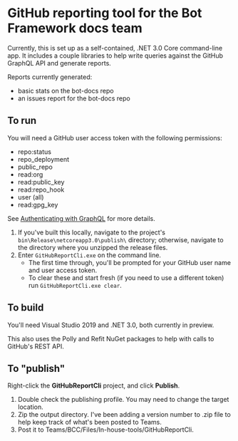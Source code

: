 # GitHub reporting tool for the Bot Framework docs team

Currently, this is set up as a self-contained, .NET 3.0 Core command-line app.
It includes a couple libraries to help write queries against the GitHub GraphQL API and generate reports.

Reports currently generated:
- basic stats on the bot-docs repo
- an issues report for the bot-docs repo

## To run

You will need a GitHub user access token with the following permissions:

- repo:status
- repo_deployment
- public_repo
- read:org
- read:public_key
- read:repo_hook
- user (all)
- read:gpg_key

See [Authenticating with GraphQL](https://developer.github.com/v4/guides/forming-calls/#authenticating-with-graphql) for more details.

1. If you've built this locally, navigate to the project's `bin\Release\netcoreapp3.0\publish\` directory; otherwise, navigate to the directory where you unzipped the release files.
1. Enter `GitHubReportCli.exe` on the command line.
    - The first time through, you'll be prompted for your GitHub user name and user access token.
    - To clear these and start fresh (if you need to use a different token) run `GitHubReportCli.exe clear`.

## To build

You'll need Visual Studio 2019 and .NET 3.0, both currently in preview.

This also uses the Polly and Refit NuGet packages to help with calls to GitHub's REST API.

## To "publish"

Right-click the **GitHubReportCli** project, and click **Publish**.

1. Double check the publishing profile. You may need to change the target location.
1. Zip the output directory. I've been adding a version number to .zip file to help keep track of what's been posted to Teams.
1. Post it to Teams/BCC/Files/In-house-tools/GitHubReportCli.
